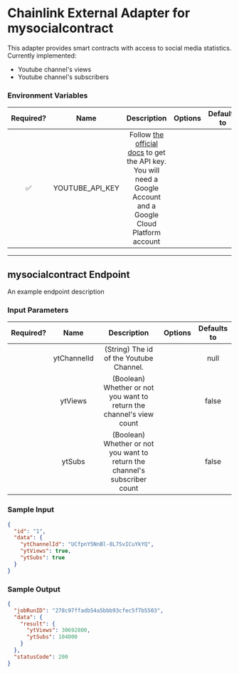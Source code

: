 # Chainlink External Adapter for mysocialcontract

This adapter provides smart contracts with access to social media statistics. Currently implemented:

- Youtube channel's views
- Youtube channel's subscribers

### Environment Variables

| Required? |      Name       |                                                                                 Description                                                                                 | Options | Defaults to |
| :-------: | :-------------: | :-------------------------------------------------------------------------------------------------------------------------------------------------------------------------: | :-----: | :---------: |
|    ✅     | YOUTUBE_API_KEY | Follow [the official docs](https://developers.google.com/youtube/v3/getting-started) to get the API key. You will need a Google Account and a Google Cloud Platform account |         |             |

---

## mysocialcontract Endpoint

An example endpoint description

### Input Parameters

| Required? |    Name     |                                Description                                 | Options | Defaults to |
| :-------: | :---------: | :------------------------------------------------------------------------: | :-----: | :---------: |
|           | ytChannelId |                  (String) The id of the Youtube Channel.                   |         |    null     |
|           |   ytViews   |    (Boolean) Whether or not you want to return the channel's view count    |         |    false    |
|           |   ytSubs    | (Boolean) Whether or not you want to return the channel's subscriber count |         |    false    |

### Sample Input

```json
{
  "id": "1",
  "data": {
    "ytChannelId": "UCfpnY5NnBl-8L7SvICuYkYQ",
    "ytViews": true,
    "ytSubs": true
  }
}
```

### Sample Output

```json
{
  "jobRunID": "278c97ffadb54a5bbb93cfec5f7b5503",
  "data": {
    "result": {
      "ytViews": 30692800,
      "ytSubs": 104000
    }
  },
  "statusCode": 200
}
```
